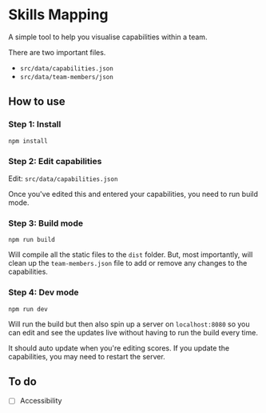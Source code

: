 # Skills Mapping

A simple tool to help you visualise capabilities within a team.

There are two important files.
- `src/data/capabilities.json`
- `src/data/team-members/json`

## How to use

### Step 1: Install
```
npm install
```

### Step 2: Edit capabilities
Edit: `src/data/capabilities.json`

Once you've edited this and entered your capabilities, you need to run build mode.

### Step 3: Build mode
```
npm run build
```

Will compile all the static files to the `dist` folder. But, most importantly, will clean up the `team-members.json` file to add or remove any changes to the capabilities.

### Step 4: Dev mode
```
npm run dev
```

Will run the build but then also spin up a server on `localhost:8080` so you can edit and see the updates live without having to run the build every time.

It should auto update when you're editing scores. If you update the capabilities, you may need to restart the server.

## To do
- [ ] Accessibility
